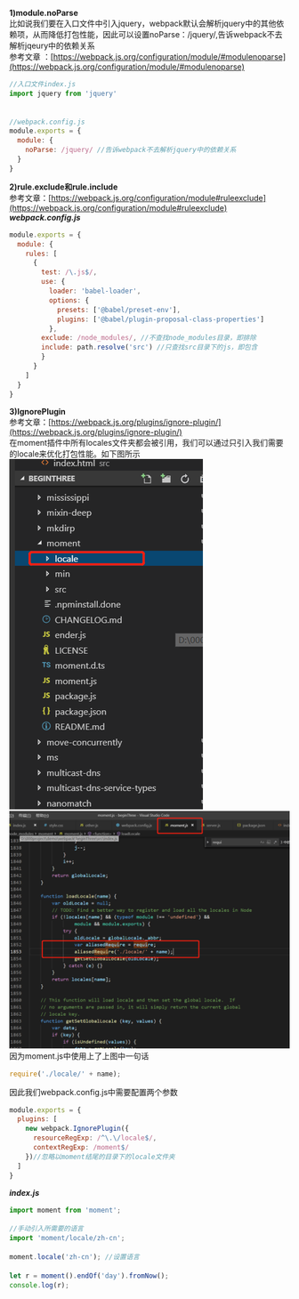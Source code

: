 **1)module.noParse**  
比如说我们要在入口文件中引入jquery，webpack默认会解析jquery中的其他依赖项，从而降低打包性能，因此可以设置noParse：/jquery/,告诉webpack不去解析jqeury中的依赖关系    
参考文章 ：[https://webpack.js.org/configuration/module/#modulenoparse](https://webpack.js.org/configuration/module/#modulenoparse)

```javascript
//入口文件index.js
import jquery from 'jquery'


//webpack.config.js
module.exports = {
  module: {
    noParse: /jquery/ //告诉webpack不去解析jquery中的依赖关系
  }
}
```

**2)rule.exclude和rule.include**  
参考文章：[https://webpack.js.org/configuration/module#ruleexclude](https://webpack.js.org/configuration/module#ruleexclude)  
***webpack.config.js***
```javascript
module.exports = {
  module: {
    rules: [
      {
        test: /\.js$/,
        use: {
          loader: 'babel-loader',
          options: {
            presets: ['@babel/preset-env'],
            plugins: ['@babel/plugin-proposal-class-properties']
          },
        exclude: /node_modules/, //不查找node_modules目录，即排除
        include: path.resolve('src') //只查找src目录下的js，即包含
        }
      }
    ]
  }
}
```  

**3)IgnorePlugin**  
参考文章：[https://webpack.js.org/plugins/ignore-plugin/](https://webpack.js.org/plugins/ignore-plugin/)    
在moment插件中所有locales文件夹都会被引用，我们可以通过只引入我们需要的locale来优化打包性能。如下图所示
<img src="./images/20-1.jpg"/>  
<img src="./images/20-2.jpg"/>   
因为moment.js中使用上了上图中一句话
```javascript
require('./locale/' + name);
```
因此我们webpack.config.js中需要配置两个参数
```javascript
module.exports = {
  plugins: [
    new webpack.IgnorePlugin({
      resourceRegExp: /^\.\/locale$/,
      contextRegExp: /moment$/
    })//忽略以moment结尾的目录下的locale文件夹
  ]
}
```

***index.js***
```javascript
import moment from 'moment';

//手动引入所需要的语言
import 'moment/locale/zh-cn';

moment.locale('zh-cn'); //设置语言

let r = moment().endOf('day').fromNow();
console.log(r);
```



